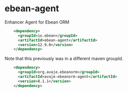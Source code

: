 ebean-agent
====================

Enhancer Agent for Ebean ORM

```xml
    <dependency>
      <groupId>io.ebean</groupId>
      <artifactId>ebean-agent</artifactId>
      <version>12.9.0</version>
    </dependency>
```


Note that this previously was in a different maven groupId.

```xml
    <dependency>
      <groupId>org.avaje.ebeanorm</groupId>
      <artifactId>avaje-ebeanorm-agent</artifactId>
      <version>8.1.1</version>
    </dependency>
```
